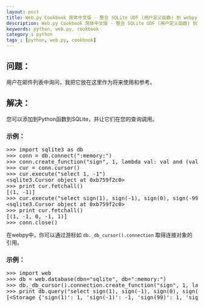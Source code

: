 ```yaml
---
layout: post
title: Web.py Cookbook 简体中文版 - 整合 SQLite UDF (用户定义函数) 到 webpy 数据库层
description: Web.py Cookbook 简体中文版 - 整合 SQLite UDF (用户定义函数) 到 webpy 数据库层
keywords: python, web.py, cookbook
category : python
tags : [python, web.py, cookbook]
---
```


## 问题：

用户在邮件列表中询问，我把它放在这里作为将来使用和参考。

## 解决：

您可以添加到Python函数到SQLite，并让它们在您的查询调用。

### 示例：

<pre>
>>> import sqlite3 as db
>>> conn = db.connect(":memory:")
>>> conn.create_function("sign", 1, lambda val: val and (val > 0 and 1 or -1))
>>> cur = conn.cursor()
>>> cur.execute("select 1, -1")
&lt;sqlite3.Cursor object at 0xb759f2c0&gt;
>>> print cur.fetchall()
[(1, -1)]
>>> cur.execute("select sign(1), sign(-1), sign(0), sign(-99), sign(99)")
&lt;sqlite3.Cursor object at 0xb759f2c0&gt;
>>> print cur.fetchall()
[(1, -1, 0, -1, 1)]
>>> conn.close()</pre>

在webpy中，你可以通过游标如 `db._db_cursor().connection` 取得连接对象的引用。

### 示例：

<pre>
>>> import web
>>> db = web.database(dbn="sqlite", db=":memory:")
>>> db._db_cursor().connection.create_function("sign", 1, lambda val: val and (val > 0 and 1 or -1))
>>> print db.query("select sign(1), sign(-1), sign(0), sign(-99), sign(99)").list()
[&lt;Storage {'sign(1)': 1, 'sign(-1)': -1, 'sign(99)': 1, 'sign(-99)': -1, 'sign(0)': 0}&gt;]
</pre>